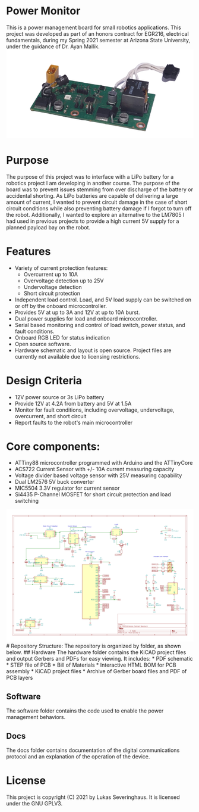 # Power Monitor
This is a power management board for small robotics applications. This project was
developed as part of an honors contract for EGR216, electrical fundamentals,
during my Spring 2021 semester at Arizona State University, under the guidance
of Dr. Ayan Mallik.
<img src="https://raw.githubusercontent.com/kk6axq/PowerMonitor/main/media/PCB%20Iso%20View.png" alt="PCB Photo" width="600">
# Purpose
The purpose of this project was to interface with a LiPo battery for a robotics
project I am developing in another course. The purpose of the board was to
prevent issues stemming from over discharge of the battery or accidental shorting.
As LiPo batteries are capable of delivering a large amount of current,
I wanted to prevent circuit damage in the case of short circuit conditions while
also preventing battery damage if I forgot to turn off the robot.
Additionally, I wanted to explore an alternative to the LM7805 I had used in
previous projects to provide a high current 5V supply for a planned payload bay
on the robot.
# Features
* Variety of current protection features:
  * Overcurrent up to 10A
  * Overvoltage detection up to 25V
  * Undervoltage detection
  * Short circuit protection
* Independent load control. Load, and 5V load supply can be switched on or off by the onboard microcontroller.
* Provides 5V at up to 3A and 12V at up to 10A burst.
* Dual power supplies for load and onboard microcontroller.
* Serial based monitoring and control of load switch, power status, and fault conditions.
* Onboard RGB LED for status indication
* Open source software.
* Hardware schematic and layout is open source. Project files are currently not available due to licensing restrictions.
# Design Criteria
* 12V power source or 3s LiPo battery
* Provide 12V at 4.2A from battery and 5V at 1.5A
* Monitor for fault conditions, including overvoltage, undervoltage, overcurrent, and short circuit
* Report faults to the robot's main microcontroller

# Core components:
* ATTiny88 microcontroller programmed with Arduino and the ATTinyCore
* ACS722 Current Sensor with +/- 10A current measuring capacity
* Voltage divider based voltage sensor with 25V measuring capability
* Dual LM2576 5V buck converter
* MIC5504 3.3V regulator for current sensor
* Si4435 P-Channel MOSFET for short circuit protection and load switching
<img src="https://raw.githubusercontent.com/kk6axq/PowerMonitor/main/media/Schematic.png" alt="Schematic" width="600">
# Repository Structure:
The repository is organized by folder, as shown below.
## Hardware
The hardware folder contains the KiCAD project files and output Gerbers and PDFs
for easy viewing. It includes:
* PDF schematic
* STEP file of PCB
* Bill of Materials
* Interactive HTML BOM for PCB assembly
* KiCAD project files
* Archive of Gerber board files and PDF of PCB layers

## Software
The software folder contains the code used to enable the power management behaviors.
## Docs
The docs folder contains documentation of the digital communications protocol and an explanation of the operation of the device.

# License
This project is copyright (C) 2021 by Lukas Severinghaus. It is licensed under the GNU GPLV3.
